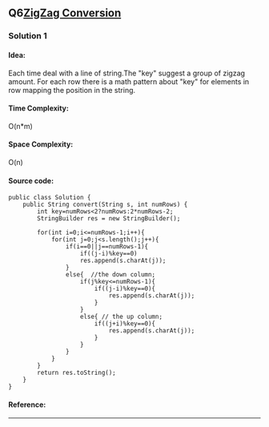 ## Q6[ZigZag Conversion](https://leetcode.com/problems/zigzag-conversion/) 

### Solution 1 
#### Idea:
Each time deal with a line of string.The "key" suggest a group of zigzag amount. For each row there is a math
pattern about "key" for elements in row mapping the position in the string.
#### Time Complexity: 
O(n*m)
#### Space Complexity:
O(n)
#### Source code:
```
public class Solution {
    public String convert(String s, int numRows) {
        int key=numRows<2?numRows:2*numRows-2;
        StringBuilder res = new StringBuilder();
        
        for(int i=0;i<=numRows-1;i++){
            for(int j=0;j<s.length();j++){
                if(i==0||j==numRows-1){
                    if((j-i)%key==0)
                    res.append(s.charAt(j));
                }
                else{  //the down column;
                    if(j%key<=numRows-1){
                        if((j-i)%key==0){
                            res.append(s.charAt(j));
                        }
                    }
                    else{ // the up column;
                        if((j+i)%key==0){
                            res.append(s.charAt(j));
                        }
                    }
                }
            }
        }
        return res.toString();
    }
}
```
#### Reference:

---


